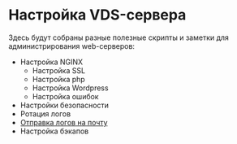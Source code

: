 # Настройка VDS-сервера

Здесь будут собраны разные полезные скрипты и заметки для администрирования web-серверов:

* Настройка NGINX
    * Настройка SSL
    * Настройка php
    * Настройка Wordpress
    * Настройка ошибок
* Настройки безопасности
* Ротация логов
* [Отправка логов на почту](send-logs-to-mail)
* Настройка бэкапов
